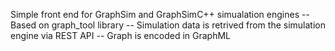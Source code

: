 Simple front end for GraphSim and GraphSimC++ simualation engines
-- Based on graph_tool library 
-- Simulation data is retrived from the simulation engine via REST API
-- Graph is encoded in GraphML
